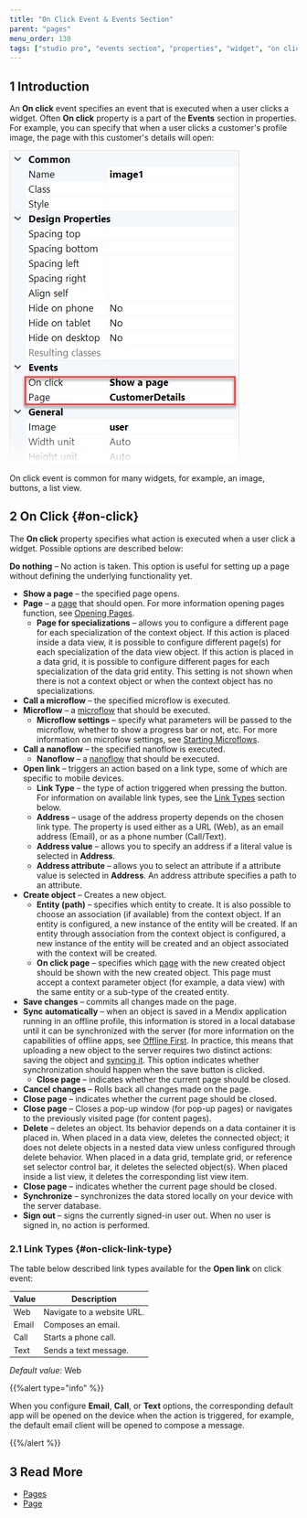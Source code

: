 ```yaml
---
title: "On Click Event & Events Section"
parent: "pages"
menu_order: 130
tags: ["studio pro", "events section", "properties", "widget", "on click", "action", "on click event"]
---
```


## 1 Introduction

An **On click** event specifies an event that is executed when a user clicks a widget. Often **On click** property is a part of the **Events** section in properties. For example, you can specify that when a user clicks a customer's profile image, the page with this customer's details will open:

![](attachments/on-click-event/on-click-event-example.png)

On click event is common for many widgets, for example, an image, buttons, a list view. 

## 2 On Click {#on-click}

The **On click** property specifies what action is executed when a user click a widget. Possible options are described below:

**Do nothing** – No action is taken. This option is useful for setting up a page without defining the underlying functionality yet.

* **Show a page** – the specified page opens.
* **Page** – a [page](page) that should open. For more information opening pages function, see [Opening Pages](opening-pages).
  * **Page for specializations** – allows you to configure a different page for each specialization of the context object. If this action is placed inside a data view, it is possible to configure different page(s) for each specialization of the data view object. If this action is placed in a data grid, it is possible to configure different pages for each specialization of the data grid entity. This setting is not shown when there is not a context object or when the context object has no specializations.
* **Call a microflow** – the specified microflow is executed. 
* **Microflow** – a [microflow](microflow) that should be executed.
  * **Microflow settings** – specify what parameters will be passed to the microflow, whether to show a progress bar or not, etc. For more information on microflow settings, see [Starting Microflows](starting-microflows).
* **Call a nanoflow** – the specified nanoflow is executed.
  * **Nanoflow** – a [nanoflow](nanoflow) that should be executed.
* **Open link** – triggers an action based on a link type, some of which are specific to mobile devices.
  * **Link Type** – the type of action triggered when pressing the button. For information on available link types, see the [Link Types](#on-click-link-type) section below. 
  * **Address** – usage of the address property depends on the chosen link type. The property is used either as a URL (Web), as an email address (Email), or as a phone number (Call/Text). 
  * **Address value**  – allows you to specify an address if a literal value is selected in **Address**.
  * **Address attribute** – allows you to select an attribute if a attribute value is selected in **Address**. An address attribute specifies a path to an attribute. 
* **Create object** – Creates a new object.
  * **Entity (path)** – specifies which entity to create. It is also possible to choose an association (if available) from the context object. If an entity is configured, a new instance of the entity will be created. If an entity through association from the context object is configured, a new instance of the entity will be created and an object associated with the context will be created.
  * **On click page** – specifies which [page](page) with the new created object should be shown with the new created object. This page must accept a context parameter object (for example, a data view) with the same entity or a sub-type of the created entity.
* **Save changes** – commits all changes made on the page.
* **Sync automatically** – when an object is saved in a Mendix application running in an offline profile, this information is stored in a local database until it can be synchronized with the server (for more information on the capabilities of offline apps, see [Offline First](offline-first). In practice, this means that uploading a new object to the server requires two distinct actions: saving the object and [syncing it](offline-first#synchronization). This option indicates whether synchronization should happen when the save button is clicked.
  * **Close page** – indicates whether the current page should be closed.
* **Cancel changes** – Rolls back all changes made on the page.
* **Close page** – indicates whether the current page should be closed.
* **Close page** – Closes a pop-up window (for pop-up pages) or navigates to the previously visited page (for content pages).
* **Delete** – deletes an object. Its behavior depends on a data container it is placed in. When placed in a data view, deletes the connected object; it does not delete objects in a nested data view unless configured through delete behavior. When placed in a data grid, template grid, or reference set selector control bar, it deletes the selected object(s). When placed inside a list view, it deletes the corresponding list view item.
* **Close page** – indicates whether the current page should be closed.
* **Synchronize** – synchronizes the data stored locally on your device with the server database.
* **Sign out** – signs the currently signed-in user out. When no user is signed in, no action is performed.

### 2.1 Link Types {#on-click-link-type}

The table below described link types available for the **Open link** on click event:

| Value | Description |
| --- | --- |
| Web | Navigate to a website URL. |
| Email | Composes an email. |
| Call | Starts a phone call. |
| Text | Sends a text message. |

_Default value:_ Web

{{%alert type="info" %}}

When you configure **Email**, **Call**, or **Text** options, the corresponding default app will be opened on the device when the action is triggered, for example, the default email client will be opened to compose a message.

{{%/alert %}}

## 3 Read More

* [Pages](pages)
* [Page](page)




